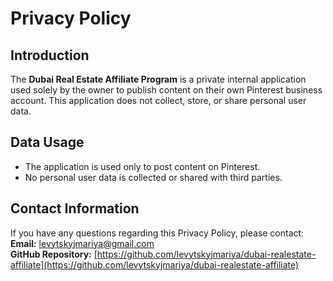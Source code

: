 # Privacy Policy

## Introduction
The **Dubai Real Estate Affiliate Program** is a private internal application used solely by the owner 
to publish content on their own Pinterest business account. This application does not collect, store, 
or share personal user data.

## Data Usage
- The application is used only to post content on Pinterest.
- No personal user data is collected or shared with third parties.

## Contact Information
If you have any questions regarding this Privacy Policy, please contact:  
**Email:** [levytskyjmariya@gmail.com](mailto:levytskyjmariya@gmail.com)  
**GitHub Repository:** [https://github.com/levytskyjmariya/dubai-realestate-affiliate](https://github.com/levytskyjmariya/dubai-realestate-affiliate)
